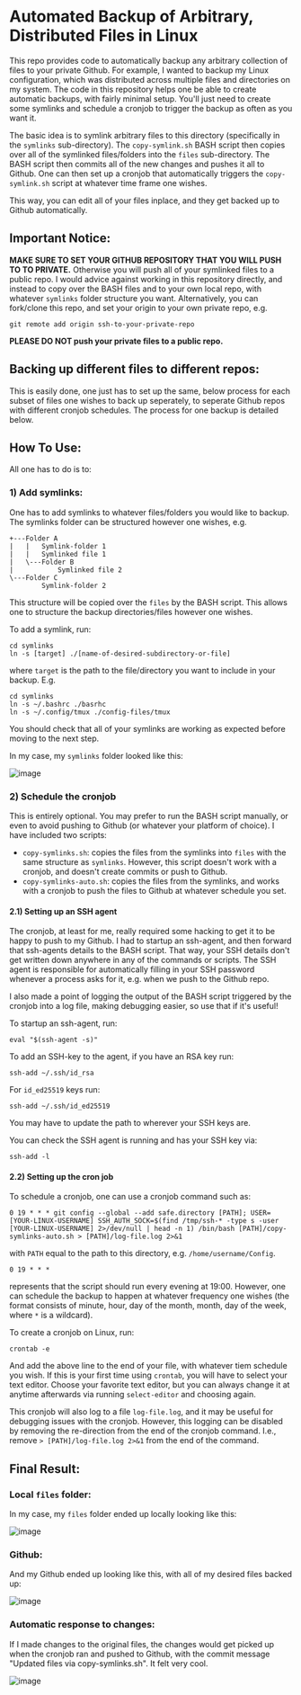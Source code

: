# Automated Backup of Arbitrary, Distributed Files in Linux

This repo provides code to automatically backup any arbitrary collection of files to your private
Github. For example, I wanted to backup my Linux configuration, which was distributed across
multiple files and directories on my system. The code in this repository helps one be able to
create automatic backups, with fairly minimal setup. You'll just need to create some symlinks
and schedule a cronjob to trigger the backup as often as you want it.


The basic idea is to symlink arbitrary files to this directory (specifically in the `symlinks` 
sub-directory). The `copy-symlink.sh` BASH script then copies over all of the symlinked 
files/folders into the `files` sub-directory.  The BASH script then commits all of the new changes
and pushes it all to Github. 
One can then set up a cronjob that automatically triggers the `copy-symlink.sh` script at whatever
time frame one wishes.
 
This way, you can edit all of your files inplace, and they get backed up to Github automatically.

## Important Notice:
**MAKE SURE TO SET YOUR GITHUB REPOSITORY THAT YOU WILL PUSH TO TO PRIVATE.** Otherwise you will push 
all of your symlinked files to a public repo. I would advice against working in this repository
directly, and instead to copy over the BASH files and to your own local repo, with whatever `symlinks`
folder structure you want. Alternatively, you can fork/clone this repo, and set your origin to your own 
private repo, e.g.
```
git remote add origin ssh-to-your-private-repo
```

**PLEASE DO NOT push your private files to a public repo.**

## Backing up different files to different repos:
This is easily done, one just has to set up the same, below process for each subset of files one
wishes to back up seperately, to seperate Github repos with different cronjob schedules. The
process for one backup is detailed below.

## How To Use:

All one has to do is to:

### 1) Add symlinks:

One has to add symlinks to whatever files/folders you would like to backup. The symlinks folder 
can be structured however one wishes, e.g.

```
+---Folder A
|   |   Symlink-folder 1
|   |   Symlinked file 1
|   \---Folder B
|           Symlinked file 2
\---Folder C
        Symlink-folder 2
```

This structure will be copied over the `files` by the BASH script. This allows one to structure
the backup directories/files however one wishes.

To add a symlink, run:
```
cd symlinks
ln -s [target] ./[name-of-desired-subdirectory-or-file]
```
where `target` is the path to the file/directory you want to include in your backup. E.g.
```
cd symlinks
ln -s ~/.bashrc ./basrhc
ln -s ~/.config/tmux ./config-files/tmux
```

You should check that all of your symlinks are working as expected before moving to the next step.

In my case, my `symlinks` folder looked like this:

![image](https://github.com/OscarSavolainenDR/AutomatedFilesBackup/assets/119876479/4e30e404-3b46-458e-850c-24f7811043da)


### 2) Schedule the cronjob
This is entirely optional. You may prefer to run the BASH script manually, or even to avoid pushing
to Github (or whatever your platform of choice). I have included two scripts: 
- `copy-symlinks.sh`: copies the files from the symlinks into `files` with the same structure as 
`symlinks`. However, this script doesn't work with a cronjob, and doesn't create commits or push 
to Github.
- `copy-symlinks-auto.sh`: copies the files from the symlinks, and works with a cronjob to push 
the files to Github at whatever schedule you set.

#### 2.1) Setting up an SSH agent

The cronjob, at least for me, really required some hacking to get it to be happy to push to my
Github. I had to startup an ssh-agent, and then forward that ssh-agents details to the BASH
script. That way, your SSH details don't get written down anywhere in any of the commands
or scripts. The SSH agent is responsible for automatically filling in your SSH password whenever 
a process asks for it, e.g. when we push to the Github repo.

I also made a point of logging the output of the BASH script triggered by the cronjob
into a log file, making debugging easier, so use that if it's useful!

To startup an ssh-agent, run:
```
eval "$(ssh-agent -s)"
```

To add an SSH-key to the agent, if you have an RSA key run:
```
ssh-add ~/.ssh/id_rsa
```
For `id_ed25519` keys run:
```
ssh-add ~/.ssh/id_ed25519
```
You may have to update the path to wherever your SSH keys are.


You can check the SSH agent is running and has your SSH key via:
```
ssh-add -l
```

#### 2.2) Setting up the cron job

To schedule a cronjob, one can use a cronjob command such as:
``` 
0 19 * * * git config --global --add safe.directory [PATH]; USER=[YOUR-LINUX-USERNAME] SSH_AUTH_SOCK=$(find /tmp/ssh-* -type s -user [YOUR-LINUX-USERNAME] 2>/dev/null | head -n 1) /bin/bash [PATH]/copy-symlinks-auto.sh > [PATH]/log-file.log 2>&1
```
with `PATH` equal to the path to this directory, e.g. `/home/username/Config`. 
```
0 19 * * *
```
represents that the script should run every evening at 19:00. However, one can schedule the backup
to happen at whatever frequency one wishes (the format consists of minute, hour, day of the month,
month, day of the week, where `*` is a wildcard).

To create a cronjob on Linux, run:
```
crontab -e
```
And add the above line to the end of your file, with whatever tiem schedule you wish. If this is 
your first time using `crontab`, you will have to select your text editor. Choose your favorite
text editor, but you can always change it  at anytime afterwards via running `select-editor` and
choosing again.

This cronjob will also log to a file `log-file.log`, and it may be useful for debugging issues
with the cronjob. However, this logging can be disabled by removing the re-direction from the end
of the cronjob command. I.e., remove `> [PATH]/log-file.log 2>&1` from the end of the command.

## Final Result:

### Local `files` folder:
In my case, my `files` folder ended up locally looking like this:

![image](https://github.com/OscarSavolainenDR/AutomatedFilesBackup/assets/119876479/075d5d0e-c59a-431a-9eea-0ed864b46c1a)

### Github:
And my Github ended up looking like this, with all of my desired files backed up:

![image](https://github.com/OscarSavolainenDR/AutomatedFilesBackup/assets/119876479/bb2be243-4810-42cf-a780-244576b86ba8)

### Automatic response to changes:
If I made changes to the original files, the changes would get picked up when the cronjob ran and pushed to Github, 
with the commit message "Updated files via copy-symlinks.sh". It felt very cool.

![image](https://github.com/OscarSavolainenDR/AutomatedFilesBackup/assets/119876479/cf895e9d-687f-4306-b423-7ccbe288e809)






